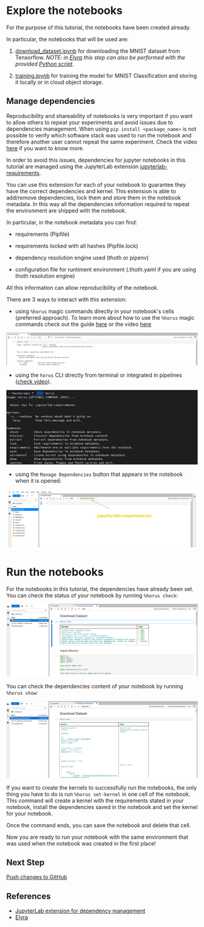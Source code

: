 # Explore the notebooks

For the purpose of this tutorial, the notebooks have been created already.

In particular, the notebooks that will be used are:

1. [download_dataset.ipynb](../../notebooks/tf-mnist/download_dataset.ipynb) for downloading the MNIST dataset from Tensorflow. _NOTE: in [Elyra][2] this step can also be performed with the provided [Python script](../../data/download_dataset_from_tf.py)_.

2. [training.ipynb](../../notebooks/tf-mnist/training.ipynb) for training the model for MNIST Classification and storing it locally or in cloud object storage.

## Manage dependencies

Reproducibility and shareability of notebooks is very important if you want to allow others to repeat your experiments and avoid issues due to dependencies management.
When using `pip install <package_name>` is not possible to verify which software stack was used to run the notebook and therefore another user cannot repeat the same experiment.
Check the video [here](https://www.youtube.com/watch?v=ifyQ2oSxjnU) if you want to know more.

In order to avoid this issues, dependencies for jupyter notebooks in this tutorial are managed using the JupyterLab extension [jupyterlab-requirements][1].

You can use this extension for each of your notebook to guarantee they have the correct dependencies and kernel.
This extension is able to add/remove dependencies, lock them and store them in the notebook metadata.
In this way all the dependencies information required to repeat the environment are shipped with the notebook.

In particular, in the notebook metadata you can find:

- requirements (Pipfile)

- requirements locked with all hashes (Pipfile.lock)

- dependency resolution engine used (thoth or pipenv)

- configuration file for runtiment environment (.thoth.yaml if you are using thoth resolution engine)

All this information can allow reproducibility of the notebook.

There are 3 ways to interact with this extension:

- using `%horus` magic commands directly in your notebook's cells (preferred approach). To learn more about how to use the `%horus` magic commands check out the guide [here](https://github.com/thoth-station/jupyterlab-requirements#horus-magic-command) or the video [here](https://www.youtube.com/watch?v=FjVxNTXO70I)

<div style="text-align:center">
<img alt="JupyterLab Requirements Horus magic commands" src="https://raw.githubusercontent.com/AICoE/elyra-aidevsecops-tutorial/master/docs/images/JupyterLabRequirementsExtensionMC.png">
</div>

- using the `horus` CLI directly from terminal or integrated in pipelines ([check video](https://www.youtube.com/watch?v=fW0YKugL26g&t)).

<div style="text-align:center">
<img alt="JupyterLab Requirements Horus CLI" src="https://raw.githubusercontent.com/AICoE/elyra-aidevsecops-tutorial/master/docs/images/JupyterLabRequirementsExtensionCLI.png">
</div>

- using the `Manage Dependencies` button that appears in the notebook when it is opened:

<div style="text-align:center">
<img alt="JupyterLab Requirements UI" src="https://raw.githubusercontent.com/AICoE/elyra-aidevsecops-tutorial/master/docs/images/JupyterLabRequirementsExtension.jpg">
</div>

# Run the notebooks

For the notebooks in this tutorial, the dependencies have already been set.
You can check the status of your notebook by running `%horus check`:

<div style="text-align:center">
<img alt="Horus check command" src="https://raw.githubusercontent.com/AICoE/elyra-aidevsecops-tutorial/master/docs/images/JupyterLabHorusCheck.png">
</div>

You can check the dependencies content of your notebook by running `%horus show`:

<div style="text-align:center">
<img alt="Horus show command" src="https://raw.githubusercontent.com/AICoE/elyra-aidevsecops-tutorial/master/docs/images/JupyterLabHorusShow.png">
</div>

If you want to create the kernels to successfully run the notebooks, the only thing you have to do is run `%horus set-kernel` in one cell of the notebook.
This command will create a kernel with the requirements stated in your notebook, install the dependencies saved in the notebook and set the kernel for your notebook.

Once the command ends, you can save the notebook and delete that cell.

Now you are ready to run your notebook with the same environment that was used when the notebook was created in the first place!


## Next Step

[Push changes to GitHub](./push-changes.md)

## References

* [JupyterLab extension for dependency management][1]
* [Elyra][2]

[1]: https://github.com/thoth-station/jupyterlab-requirements
[2]: https://github.com/elyra-ai/elyra
